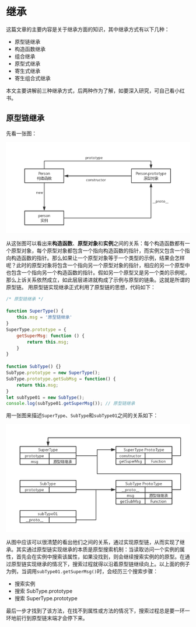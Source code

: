 # 继承

这篇文章的主要内容是关于继承方面的知识，其中继承方式有以下几种：

* 原型链继承
* 构造函数继承
* 组合继承
* 原型式继承
* 寄生式继承
* 寄生组合式继承

本文主要讲解前三种继承方式，后两种作为了解，如要深入研究，可自己看小红书。

## 原型链继承

先看一张图：

![01](_img/chapter06/constructor-prototype-new-01.png)

从这张图可以看出来**构造函数**、**原型对象**和**实例**之间的关系：每个构造函数都有一个原型对象，每个原型对象都包含一个指向构造函数的指针，而实例又包含一个指向构造函数的指针。那么如果让一个原型对象等于一个类型的示例，结果会怎样呢？此时的原型对象将包含一个指向另一个原型对象的指针，相应的另一个原型中也包含一个指向另一个构造函数的指针。假如另一个原型又是另一个类的示例呢，那么上诉关系依然成立，如此层层递进就构成了示例与原型的链条。这就是所谓的原型链。
用原型链实现继承正式利用了原型链的思想，代码如下：

``` javascript
/* 原型链继承 */

function SuperType() {
	this.msg = '原型链继承'
}
SuperType.prototype = {
	getSuperMsg: function () {
		return this.msg;
	}
}

function SubType() {}
SubType.prototype = new SuperType();
SubType.prototype.getSubMsg = function() {
	return this.msg;
}
let subType01 = new SubType();
console.log(subType01.getSuperMsg()); // 原型链继承

```
用一张图来描述`SuperType`、`SubType`和`subType01`之间的关系如下：

![02](_img/chapter06/constructor-prototype-new-02.png)

从图中应该可以很清楚的看出他们之间的关系，通过实现原型链，从而实现了继承。其实通过原型链实现继承的本质是原型搜索机制：当读取访问一个实例的属性，首先会在实例中搜索该属性，如果没找到，则会继续搜索实例的的原型。在通过原型链实现继承的情况下，搜索过程就得以沿着原型链继续向上。以上面的例子为例，当调用`subType01.getSuperMsg()`时，会经历三个搜索步骤： 

* 搜索实例
* 搜索 SubType.prototype
* 搜索 SuperType.prototype

最后一步才找到了该方法，在找不到属性或方法的情况下，搜索过程总是要一环一环地前行到原型链末端才会停下来。


